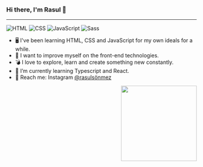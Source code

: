 ### Hi there, I'm Rasul 👋

<hr>

![HTML](https://img.shields.io/badge/HTML5-E34F26?style=for-the-badge&logo=html5&logoColor=white)
![CSS](https://img.shields.io/badge/CSS3-1572B6?style=for-the-badge&logo=css3&logoColor=white)
![JavaScript](https://img.shields.io/badge/JavaScript-F7DF1E?style=for-the-badge&logo=javascript&logoColor=black)
![Sass](https://img.shields.io/badge/Sass-CC6699?style=for-the-badge&logo=sass&logoColor=white)

- 🖥️ I've been learning HTML, CSS and JavaScript for my own ideals for a while.
- 🚀 I want to improve myself on the front-end technologies.
- 💣 I love to explore, learn and create something new constantly.
- 🚬 I’m currently learning Typescript and React.
- :postbox: Reach me: Instagram [@rasulsönmez](https://www.instagram.com/rsl.snmz0/)

<a href="#"><img align="right" src="https://i.giphy.com/media/PiQejEf31116URju4V/giphy.webp" width="200 " height="200" style="max-width:100%;"></a>
